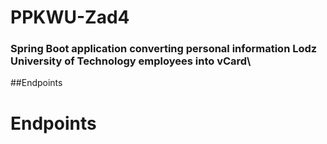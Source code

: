 # PPKWU-Zad4
### Spring Boot application converting personal information Lodz University of Technology employees into vCard\

##Endpoints

Endpoints
=============
